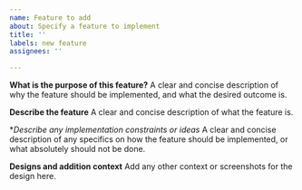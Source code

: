 ```yaml
---
name: Feature to add
about: Specify a feature to implement
title: ''
labels: new feature
assignees: ''

---
```


**What is the purpose of this feature?**
A clear and concise description of why the feature should be implemented, and what the desired outcome is.

**Describe the feature**
A clear and concise description of what the feature is.

**Describe any implementation constraints or ideas*
A clear and concise description of any specifics on how the feature should be implemented, or what absolutely should not be done.

**Designs and addition context**
Add any other context or screenshots for the design here.
